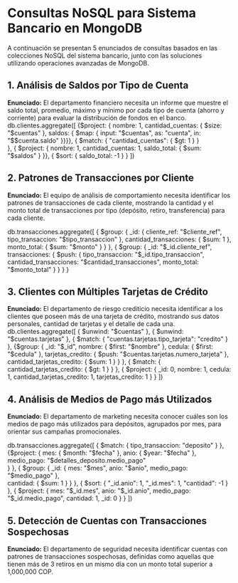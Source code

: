 # Consultas NoSQL para Sistema Bancario en MongoDB

A continuación se presentan 5 enunciados de consultas basados en las colecciones NoSQL del sistema bancario, junto con las soluciones utilizando operaciones avanzadas de MongoDB.

## 1. Análisis de Saldos por Tipo de Cuenta

**Enunciado:** El departamento financiero necesita un informe que muestre el saldo total, promedio, máximo y mínimo por cada tipo de cuenta (ahorro y corriente) para evaluar la distribución de fondos en el banco.
db.clientes.aggregate([
  {$project: {
      nombre: 1,
      cantidad_cuentas: { $size: "$cuentas" },
      saldos: { $map: {
          input: "$cuentas",
          as: "cuenta",
          in: "$$cuenta.saldo"
        }}}},
  {
    $match: { "cantidad_cuentas": { $gt: 1 } }  
  },
  { $project: {
      nombre: 1,
      cantidad_cuentas: 1,
      saldo_total: { $sum: "$saldos" }
    }},
  {
    $sort: { saldo_total: -1 }
  }
])

## 2. Patrones de Transacciones por Cliente

**Enunciado:** El equipo de análisis de comportamiento necesita identificar los patrones de transacciones de cada cliente, mostrando la cantidad y el monto total de transacciones por tipo (depósito, retiro, transferencia) para cada cliente.

db.transacciones.aggregate([
  { $group: {
      _id: { cliente_ref: "$cliente_ref", tipo_transaccion: "$tipo_transaccion" },
      cantidad_transacciones: { $sum: 1 },
      monto_total: { $sum: "$monto" }
    }
  },
  { $group: {
      _id: "$_id.cliente_ref",
      transacciones: { 
        $push: {
          tipo_transaccion: "$_id.tipo_transaccion",
          cantidad_transacciones: "$cantidad_transacciones",
          monto_total: "$monto_total"
        }
      }
    }
  }

## 3. Clientes con Múltiples Tarjetas de Crédito

**Enunciado:** El departamento de riesgo crediticio necesita identificar a los clientes que poseen más de una tarjeta de crédito, mostrando sus datos personales, cantidad de tarjetas y el detalle de cada una.
db.clientes.aggregate([
  { $unwind: "$cuentas" },
  { $unwind: "$cuentas.tarjetas" },
  {
    $match: { "cuentas.tarjetas.tipo_tarjeta": "credito" }
  },
  {$group: {
      _id: "$_id",
      nombre: { $first: "$nombre" },
      cedula: { $first: "$cedula" },
      tarjetas_credito: { $push: "$cuentas.tarjetas.numero_tarjeta" },
      cantidad_tarjetas_credito: { $sum: 1 }
    }
  },
  {
    $match: {
      cantidad_tarjetas_credito: { $gt: 1 }
    }
  },
  {
    $project: {
      _id: 0,
      nombre: 1,
      cedula: 1,
      cantidad_tarjetas_credito: 1,
      tarjetas_credito: 1
    }
  }
])


## 4. Análisis de Medios de Pago más Utilizados

**Enunciado:** El departamento de marketing necesita conocer cuáles son los medios de pago más utilizados para depósitos, agrupados por mes, para orientar sus campañas promocionales.

db.transacciones.aggregate([
  {
    $match: { tipo_transaccion: "deposito" } 
  },
  {$project: {
      mes: { $month: "$fecha" }, 
      anio: { $year: "$fecha" },
      medio_pago: "$detalles_deposito.medio_pago"  
    }
  },
  {
    $group: {
      _id: { mes: "$mes", anio: "$anio", medio_pago: "$medio_pago" },  
      cantidad: { $sum: 1 }
    }
  },
  {
    $sort: { "_id.anio": 1, "_id.mes": 1, "cantidad": -1 }  
  },
  {
    $project: {
      mes: "$_id.mes",
      anio: "$_id.anio",
      medio_pago: "$_id.medio_pago",
      cantidad: 1,
      _id: 0
    }
  }
])

## 5. Detección de Cuentas con Transacciones Sospechosas

**Enunciado:** El departamento de seguridad necesita identificar cuentas con patrones de transacciones sospechosas, definidas como aquellas que tienen más de 3 retiros en un mismo día con un monto total superior a 1,000,000 COP.


